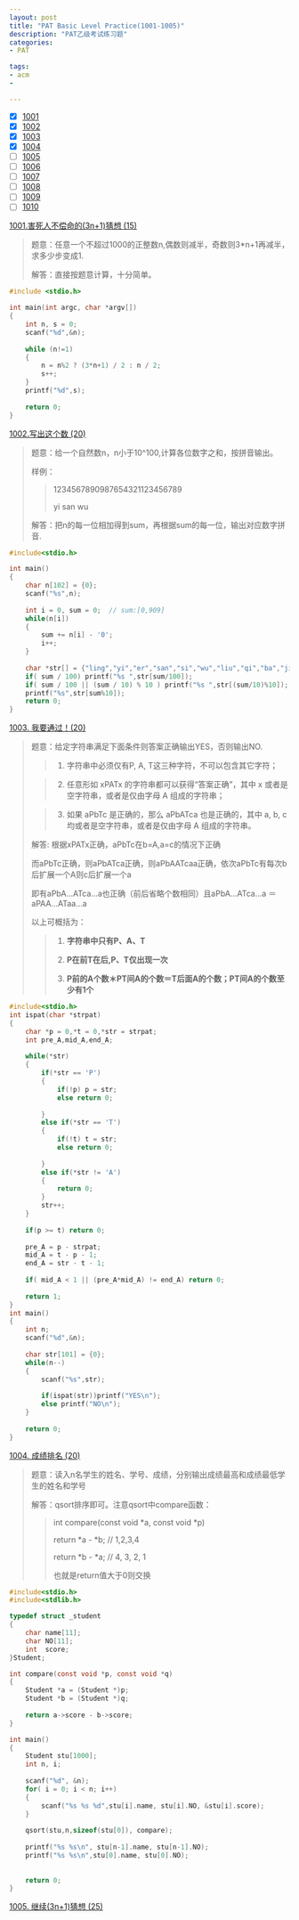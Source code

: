 ```yaml
---
layout: post
title: "PAT Basic Level Practice(1001-1005)"
description: "PAT乙级考试练习题"
categories:
- PAT

tags:
- acm
- 

---
```


* [x] [1001](#ID1001)
* [x] [1002](#ID1002)
* [x] [1003](#ID1003)
* [x] [1004](#ID1004)
* [ ] [1005](#ID1005)
* [ ] [1006](#ID1006)
* [ ] [1007](#ID1007)
* [ ] [1008](#ID1008)
* [ ] [1009](#ID1009)
* [ ] [1010](#ID1010)

<a id="ID1001">[1001.害死人不偿命的(3n+1)猜想 (15)][1]</a>
>
> 题意：任意一个不超过1000的正整数n,偶数则减半，奇数则3*n+1再减半，求多少步变成1.
> 
> 解答：直接按题意计算，十分简单。

~~~c 
#include <stdio.h>

int main(int argc, char *argv[]) 
{
    int n, s = 0;
    scanf("%d",&n);
    
    while (n!=1) 
    {
        n = n%2 ? (3*n+1) / 2 : n / 2;
        s++;
    }
    printf("%d",s);
    
    return 0;
}
~~~

<a id="ID1002">[1002.写出这个数 (20)][2]</a>
> 
> 题意：给一个自然数n，n小于10^100,计算各位数字之和，按拼音输出。
> 
> 样例：
> 
> >1234567890987654321123456789
> >
> >yi san wu
> 
> 解答：把n的每一位相加得到sum，再根据sum的每一位，输出对应数字拼音.

```c
#include<stdio.h>

int main()
{
    char n[102] = {0};
    scanf("%s",n);
    
    int i = 0, sum = 0;  // sum:[0,909]
    while(n[i])
    {
        sum += n[i] - '0';
        i++;
    }
    
    char *str[] = {"ling","yi","er","san","si","wu","liu","qi","ba","jiu"};
    if( sum / 100) printf("%s ",str[sum/100]);
    if( sum / 100 || (sum / 10) % 10 ) printf("%s ",str[(sum/10)%10]);
    printf("%s",str[sum%10]);
    return 0;
}
```

<a id="ID1003">[1003. 我要通过！(20)][3]</a>
>
> 题意：给定字符串满足下面条件则答案正确输出YES，否则输出NO.
> 
>> 1. 字符串中必须仅有P, A, T这三种字符，不可以包含其它字符；
> 
>> 2. 任意形如 xPATx 的字符串都可以获得“答案正确”，其中 x 或者是空字符串，或者是仅由字母 A 组成的字符串；
> 
>> 3. 如果 aPbTc 是正确的，那么 aPbATca 也是正确的，其中 a, b, c 均或者是空字符串，或者是仅由字母 A 组成的字符串。
>
>解答: 根据xPATx正确，aPbTc在b=A,a=c的情况下正确
>
>而aPbTc正确，则aPbATca正确，则aPbAATcaa正确，依次aPbTc有每次b后扩展一个A则c后扩展一个a
>
>即有aPbA...ATca...a也正确（前后省略个数相同）且aPbA...ATca...a ＝ aPAA...ATaa...a
>
>以上可概括为：
>>1. **字符串中只有P、A、T**
>>
>>2. **P在前T在后,P、T仅出现一次**
>>
>>3. **P前的A个数＊PT间A的个数＝T后面A的个数；PT间A的个数至少有1个**
>>
>

```c
#include<stdio.h>
int ispat(char *strpat)
{
    char *p = 0,*t = 0,*str = strpat;
    int pre_A,mid_A,end_A;
    
    while(*str)
    {
        if(*str == 'P')
        {
            if(!p) p = str;
            else return 0;
            
        }
        else if(*str == 'T')
        {
            if(!t) t = str;
            else return 0;
            
        }
        else if(*str != 'A')
        {
            return 0;
        }
        str++;
    }
    
    if(p >= t) return 0;
    
    pre_A = p - strpat;
    mid_A = t - p - 1;
    end_A = str - t - 1;
    
    if( mid_A < 1 || (pre_A*mid_A) != end_A) return 0;
    
    return 1;
}
int main()
{
    int n;
    scanf("%d",&n);
    
    char str[101] = {0};
    while(n--)
    {
        scanf("%s",str);
        
        if(ispat(str))printf("YES\n");
        else printf("NO\n");
    }
    
    return 0;
}
```

<a id="ID1004">[1004. 成绩排名 (20)][4]</a>
>
>题意：读入n名学生的姓名、学号、成绩，分别输出成绩最高和成绩最低学生的姓名和学号
>
>解答：qsort排序即可。注意qsort中compare函数：
>
>>int compare(const void *a, const void *p)
>>
>>return *a - *b; // 1,2,3,4
>>
>>return *b - *a; // 4, 3, 2, 1
>>
>>也就是return值大于0则交换

```c
#include<stdio.h>
#include<stdlib.h>

typedef struct _student
{
    char name[11];
    char NO[11];
    int  score;
}Student;

int compare(const void *p, const void *q)
{
    Student *a = (Student *)p;
    Student *b = (Student *)q;
    
    return a->score - b->score;
}

int main()
{
    Student stu[1000];
    int n, i;
    
    scanf("%d", &n);
    for( i = 0; i < n; i++)
    {
        scanf("%s %s %d",stu[i].name, stu[i].NO, &stu[i].score);
    }
    
    qsort(stu,n,sizeof(stu[0]), compare);
    
    printf("%s %s\n", stu[n-1].name, stu[n-1].NO);
    printf("%s %s\n",stu[0].name, stu[0].NO);
    
    
    return 0;
}

```

<a id="ID1005">[1005. 继续(3n+1)猜想 (25)][5]</a>
>
>

[1]:http://www.patest.cn/contests/pat-b-practise/1001
[2]:http://www.patest.cn/contests/pat-b-practise/1002
[3]:http://www.patest.cn/contests/pat-b-practise/1003
[4]:http://www.patest.cn/contests/pat-b-practise/1004
[5]:http://www.patest.cn/contests/pat-b-practise/1005